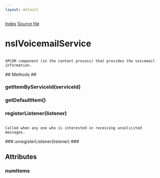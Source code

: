 ```yaml
---
layout: default
---
```

<div id='links'><a href="../index.html">Index</a>
<a href="http://dxr.mozilla.org/mozilla-central/source/dom/voicemail/nsIVoicemailService.idl">Source file</a>
</div>

# nsIVoicemailService #
<code>  
XPCOM component (in the content process) that provides the voicemail  
information.  
  
</code>
## Methods ##

### getItemByServiceId(serviceId) ###

### getDefaultItem() ###

### registerListener(listener) ###
<code>  
Called when any one who is interested in receiving unsolicited messages.  
  
</code>
### unregisterListener(listener) ###

## Attributes ##

### numItems ###
